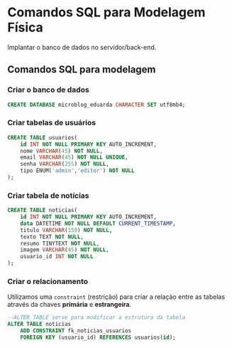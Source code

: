 # Comandos SQL para Modelagem Física

Implantar o banco de dados no servidor/back-end.

## Comandos SQL para modelagem

### Criar o banco de dados

```sql
CREATE DATABASE microblog_eduarda CHARACTER SET utf8mb4;
```

### Criar tabelas de usuários

```sql
CREATE TABLE usuarios(
    id INT NOT NULL PRIMARY KEY AUTO_INCREMENT,
    nome VARCHAR(45) NOT NULL,
    email VARCHAR(45) NOT NULL UNIQUE,
    senha VARCHAR(255) NOT NULL,
    tipo ENUM('admin','editor') NOT NULL
);
```

### Criar tabela de notícias

```sql
CREATE TABLE noticias(
    id INT NOT NULL PRIMARY KEY AUTO_INCREMENT,
    data DATETIME NOT NULL DEFAULT CURRENT_TIMESTAMP,
    titulo VARCHAR(150) NOT NULL,
    texto TEXT NOT NULL,
    resumo TINYTEXT NOT NULL,
    imagem VARCHAR(45) NOT NULL,
    usuario_id INT NOT NULL
);
```

### Criar o relacionamento

Utilizamos uma `constraint` (restrição) para criar a relação entre as tabelas através da chaves **primária** e **estrangeira**.

```sql
--ALTER TABLE serve para modificar a estrutura da tabela
ALTER TABLE noticias
    ADD CONSTRAINT fk_noticias_usuarios
    FOREIGN KEY (usuario_id) REFERENCES usuarios(id);
```

